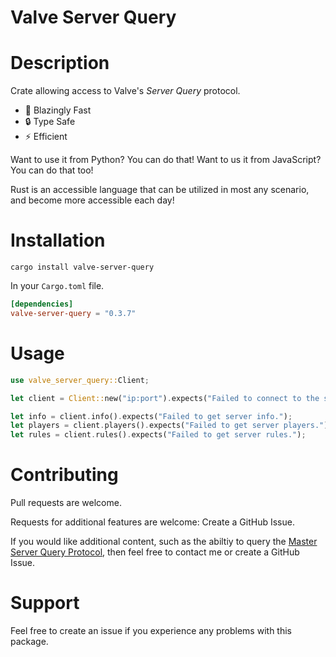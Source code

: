 # Valve Server Query

# Description

Crate allowing access to Valve's _Server Query_ protocol.

- :rocket: Blazingly Fast
- :lock: Type Safe
- :zap: Efficient

Want to use it from Python? You can do that!
Want to us it from JavaScript? You can do that too!

Rust is an accessible language that can be utilized in most any scenario, and become more accessible each day!

# Installation

`cargo install valve-server-query`

In your `Cargo.toml` file.

```toml
[dependencies]
valve-server-query = "0.3.7"
```

# Usage

```rust
use valve_server_query::Client;

let client = Client::new("ip:port").expects("Failed to connect to the server.");

let info = client.info().expects("Failed to get server info.");
let players = client.players().expects("Failed to get server players.");
let rules = client.rules().expects("Failed to get server rules.");
```

# Contributing

Pull requests are welcome.

Requests for additional features are welcome: Create a GitHub Issue.

If you would like additional content, such as the abiltiy to query the [Master Server Query Protocol](https://developer.valvesoftware.com/wiki/Master_Server_Query_Protocol), then feel free to contact me or create a GitHub Issue.

# Support

Feel free to create an issue if you experience any problems with this package.
